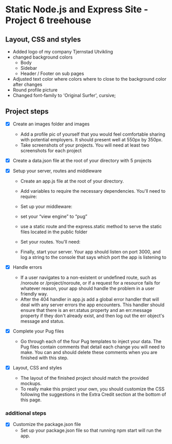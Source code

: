 # Static Node.js and Express Site - Project 6 treehouse

## Layout, CSS and styles

-   Added logo of my company Tjernstad Utvikling
-   changed background colors
    -   Body
    -   Sidebar
    -   Header / Footer on sub pages
-   Adjusted text color where colors where to close to the background color after changes
-   Round profile picture
-   Changed font-family to 'Original Surfer', cursive;

## Project steps

-   [x] Create an images folder and images
    -   Add a profile pic of yourself that you would feel comfortable sharing with potential employers. It should present well at 550px by 350px.
    -   Take screenshots of your projects. You will need at least two screenshots for each project
-   [x] Create a data.json file at the root of your directory with 5 projects
-   [x] Setup your server, routes and middleware

    -   Create an app.js file at the root of your directory.
    -   Add variables to require the necessary dependencies. You'll need to require:
    -   Set up your middleware:
    -   set your “view engine” to “pug”
    -   use a static route and the express.static method to serve the static files located in the public folder
    -   Set your routes. You'll need:

    -   Finally, start your server. Your app should listen on port 3000, and log a string to the console that says which port the app is listening to

-   [x] Handle errors
    -   If a user navigates to a non-existent or undefined route, such as /noroute or /project/noroute, or if a request for a resource fails for whatever reason, your app should handle the problem in a user friendly way.
    -   After the 404 handler in app.js add a global error handler that will deal with any server errors the app encounters. This handler should ensure that there is an err.status property and an err.message property if they don't already exist, and then log out the err object's message and status.
-   [x] Complete your Pug files
    -   Go through each of the four Pug templates to inject your data. The Pug files contain comments that detail each change you will need to make. You can and should delete these comments when you are finished with this step.
-   [x] Layout, CSS and styles
    -   The layout of the finished project should match the provided mockups.
    -   To really make this project your own, you should customize the CSS following the suggestions in the Extra Credit section at the bottom of this page.

### additional steps

-   [x] Customize the package.json file
    -   Set up your package.json file so that running npm start will run the app.
